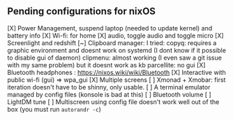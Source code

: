 ## Pending configurations for nixOS

[X] Power Management, suspend laptop (needed to update kernel) and battery info
[X] Wi-fi: for home
[X] audio, toggle audio and toggle micro
[X] Screenlight and redshift
[~] Clipboard manager: I tried:
       copyq: requires a graphic environment and doesnt work on systemd (I dont know if it possible to disable gui of daemon)
       clipmenu: almost working (I even saw a git issue with my same problem) but it doesnt work as kb
       parcellite: no gui
[X] Bluetooth headphones : https://nixos.wiki/wiki/Bluetooth
[X] Interactive with public wi-fi (gui) => wpa_gui
[X] Multiple screens
[ ] Xmonad + Xmobar: first iteration doesn't have to be shinny, only usable.
[ ] A terminal emulator managed by config files (konsole is bad at this)
[ ] Bluetooth volume
[ ] LightDM tune
[ ] Multiscreen using config file doesn't work well out of the box (you must run `autorandr -c`)
